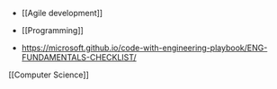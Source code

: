   - [[Agile development]]
  - [[Programming]]

  - https://microsoft.github.io/code-with-engineering-playbook/ENG-FUNDAMENTALS-CHECKLIST/

[[Computer Science]]